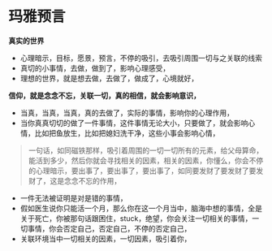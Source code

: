 # 玛雅预言



**真实的世界**

* 心理暗示，目标，愿景，预言，不停的吸引，去吸引周围一切与之关联的线索
* 真切的小事情，去做，做到了，影响心理感受，
* 理想的世界，就是想去做，去做了，做成了，心境就好，

**信仰，就是念念不忘，关联一切，真的相信，就会影响意识，**

* 当真，当真，当真，真的去做了，实际的事情，影响你的心理作用，
* 当你真真切切的做了一件事情，这件事情无论大小，只要做了，就会影响心情，比如把鱼放生，比如把媳妇洗干净，这些小事会影响心情，

> 一句话，如同磁铁那样，吸引着周围的一切一切所有的元素，给父母算命，能活到多少，然后你就会寻找相关的因素，相关的因素，你懂么，你会不停的心理暗示，要出事了，要出事了，要出事了，如同要发财了要发财了要发财了，这是念念不忘的作用，

* 一件无法被证明是对是错的事情，
* 假如医生说你只能活一个月，那么你在这一个月当中，脑海中想的事情，全是关于死亡，你被那句话跟困住，stuck，绝望，你会关注一切相关的事情，一切事情，你会否定自己，否定自己，不停的否定自己，
* 关联环境当中一切相关的因素，一切因素，吸引着你，

